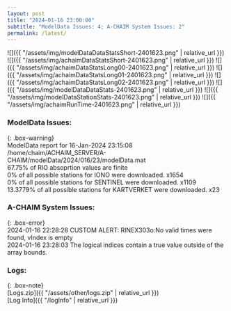 ```yaml
---
layout: post
title: "2024-01-16 23:00:00"
subtitle: "ModelData Issues: 4; A-CHAIM System Issues: 2"
permalink: /latest/
---
```


![]({{ "/assets/img/modelDataDataStatsShort-2401623.png" | relative_url }})
![]({{ "/assets/img/achaimDataStatsShort-2401623.png" | relative_url }})
![]({{ "/assets/img/achaimDataStatsLong00-2401623.png" | relative_url }})
![]({{ "/assets/img/achaimDataStatsLong01-2401623.png" | relative_url }})
![]({{ "/assets/img/achaimDataStatsLong02-2401623.png" | relative_url }})
![]({{ "/assets/img/modelDataDataStats-2401623.png" | relative_url }})
![]({{ "/assets/img/modelDataStationStats-2401623.png" | relative_url }})
![]({{ "/assets/img/achaimRunTime-2401623.png" | relative_url }})


### ModelData Issues:  
  
{: .box-warning}  
 ModelData report for 16-Jan-2024 23:15:08   
 /home/chaim/ACHAIM_SERVER/A-CHAIM/modelData/2024/016/23/modelData.mat   
 67.75% of RIO absoprtion values are finite   
 0% of all possible stations for IONO were downloaded. x1654   
 0% of all possible stations for SENTINEL were downloaded. x1109   
 13.3779% of all possible stations for KARTVERKET were downloaded. x23   
  
### A-CHAIM System Issues:  
  
{: .box-error}  
2024-01-16 22:28:28 CUSTOM ALERT: RINEX303o:No valid times were found, vIndex is empty  
2024-01-16 23:28:03 The logical indices contain a true value outside of the array bounds.  

### Logs:  
  
{: .box-note}  
[Logs.zip]({{ "/assets/other/logs.zip" | relative_url }})  
[Log Info]({{ "/logInfo" | relative_url }})  
